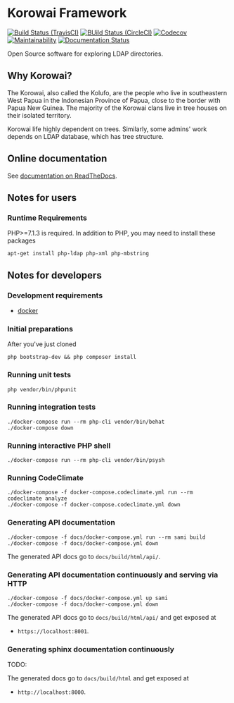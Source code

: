 # Korowai Framework

[![Build Status (TravisCI)](https://travis-ci.org/korowai/framework.svg?branch=master)](https://travis-ci.org/korowai/framework)
[![BUild Status (CircleCI)](https://circleci.com/gh/korowai/framework.svg?style=svg)](https://circleci.com/gh/korowai/framework)
[![Codecov](https://codecov.io/gh/korowai/framework/branch/master/graph/badge.svg)](https://codecov.io/gh/korowai/framework)
[![Maintainability](https://api.codeclimate.com/v1/badges/e022fc1ea75dbbe42966/maintainability)](https://codeclimate.com/github/korowai/framework/maintainability)
[![Documentation Status](https://readthedocs.org/projects/korowai-framework/badge/?version=latest)](https://korowai-framework.readthedocs.io/en/latest/?badge=latest)

Open Source software for exploring LDAP directories.

## Why Korowai?

The Korowai, also called the Kolufo, are the people who live in southeastern
West Papua in the Indonesian Province of Papua, close to the border with Papua
New Guinea. The majority of the Korowai clans live in tree houses on their
isolated territory.

Korowai life highly dependent on trees. Similarly, some admins' work depends on
LDAP database, which has tree structure.

## Online documentation

See [documentation on ReadTheDocs](https://korowai-framework.readthedocs.io/).

## Notes for users

### Runtime Requirements

PHP>=7.1.3 is required. In addition to PHP, you may need to install these
packages

```shell
apt-get install php-ldap php-xml php-mbstring
```

## Notes for developers

### Development requirements

- [docker](https://docker.com)

### Initial preparations

After you've just cloned

```shell
php bootstrap-dev && php composer install
```

### Running unit tests

```shell
php vendor/bin/phpunit
```

### Running integration tests

```shell
./docker-compose run --rm php-cli vendor/bin/behat
./docker-compose down
```

### Running interactive PHP shell

```shell
./docker-compose run --rm php-cli vendor/bin/psysh
```

### Running CodeClimate

```shell
./docker-compose -f docker-compose.codeclimate.yml run --rm codeclimate analyze
./docker-compose -f docker-compose.codeclimate.yml down
```

### Generating API documentation

```shell
./docker-compose -f docs/docker-compose.yml run --rm sami build
./docker-compose -f docs/docker-compose.yml down
```

The generated API docs go to ``docs/build/html/api/``.

### Generating API documentation continuously and serving via HTTP

```shell
./docker-compose -f docs/docker-compose.yml up sami
./docker-compose -f docs/docker-compose.yml down
```

The generated API docs go to ``docs/build/html/api/`` and get exposed at

  - ``https://localhost:8001``.

### Generating sphinx documentation continuously

TODO:

The generated docs go to ``docs/build/html`` and get exposed at

  - ``http://localhost:8000``.
